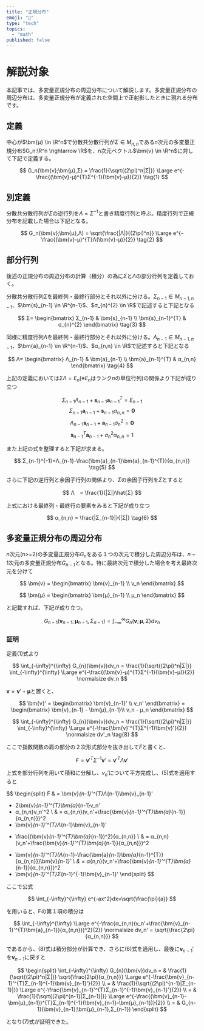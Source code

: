 ```yaml
---
title: "正規分布"
emoji: "📘"
type: "tech"
topics:
  - "math"
published: false
---
```


# 解説対象

本記事では、多変量正規分布の周辺分布について解説します。多変量正規分布の周辺分布は、多変量正規分布が定義された空間上で正射影したときに現れる分布です。

## 定義

中心が$\bm{μ} \in \R^n$で分散共分散行列が$Σ \in M_{n,n}$である$n$次元の多変量正規分布$G_n:\R^n \rightarrow \R$を、n次元ベクトル$\bm{v} \in \R^n$に対して下記で定義する。

$$
G_n(\bm{v};\bm{μ},Σ) =
\frac{1}{\sqrt{(2\pi)^n|Σ|}}
\Large
e^{-\frac{(\bm{v}-μ)^{T}Σ^{-1}(\bm{v}-μ)}{2}}
\tag{1}
$$

## 別定義

分散共分散行列が$Σ$の逆行列を$Λ=Σ^{-1}$と書き精度行列と呼ぶ。精度行列で正規分布を記載した場合は下記となる。

$$
G_n(\bm{v};\bm{μ},Λ) =
\sqrt{\frac{|Λ|}{(2\pi)^n}}
\Large
e^{-\frac{(\bm{v}-μ)^{T}Λ(\bm{v}-μ)}{2}}
\tag{2}
$$

## 部分行列

後述の正規分布の周辺分布の計算（積分）の為に$Σ$と$Λ$の部分行列を定義しておく。

分散共分散行列$Σ$を最終列・最終行部分とそれ以外に分ける。$Σ_{n-1} \in M_{n-1,n-1}$、$\bm{s}_{n-1} \in \R^{n-1}$、$σ_{n}^{2} \in \R$で記述すると下記となる

$$
Σ= \begin{bmatrix}
   Σ_{n-1} & \bm{s}_{n-1} \\
   \bm{s}_{n-1}^{T} & σ_{n}^{2}
   \end{bmatrix}
\tag{3}
$$

同様に精度行列$Λ$を最終列・最終行部分とそれ以外に分ける。$Λ_{n-1} \in M_{n-1,n-1}$、$\bm{a}_{n-1} \in \R^{n-1}$、$α_{n,n} \in \R$で記述すると下記となる

$$
Λ= \begin{bmatrix}
   Λ_{n-1} & \bm{a}_{n-1} \\
   \bm{a}_{n-1}^{T} & α_{n,n}
   \end{bmatrix}
\tag{4}
$$

上記の定義においては$ΣΛ=E_n$(※$E_n$はランク$n$の単位行列)の関係より下記が成り立つ

$$
Σ_{n-1}Λ_{n-1}+\bm{s}_{n-1}\bm{a}_{n-1}^{T}=E_{n-1}
$$
$$
Σ_{n-1}\bm{a}_{n-1}+\bm{s}_{n-1}α_{n,n}=\bm{0}
$$
$$
Λ_{n-1}\bm{s}_{n-1}+\bm{a}_{n-1}σ^2_{n}=\bm{0}
$$
$$
\bm{s}_{n-1}^{T}\bm{a}_{n-1}+σ^2_{n}α_{n,n}=1
$$

また上記の式を整理すると下記が求まる。

$$
Σ_{n-1}^{-1}=Λ_{n-1}-\frac{\bm{a}_{n-1}\bm{a}_{n-1}^{T}}{α_{n,n}}
\tag{5}
$$

さらに下記の逆行列と余因子行列の関係より、$Σ$の余因子行列を$\hat{Σ}$とすると

$$
Λ　= \frac{1}{|Σ|}\hat{Σ}
$$

上式における最終列・最終行の要素をみると下記が成り立つ

$$
α_{n,n} = \frac{|Σ_{n-1}|}{|Σ|}
\tag{6}
$$

## 多変量正規分布の周辺分布

$n$次元(n>=2)の多変量正規分布$G_n$をある１つの次元で積分した周辺分布は、$n-1$次元の多変量正規分布$G_{n-1}$となる。特に最終次元で積分した場合を考え最終次元を分けて

$$
\bm{v}
= \begin{bmatrix}
  \bm{v}_{n-1} \\
  v_n
  \end{bmatrix}
$$

$$
\bm{μ}
= \begin{bmatrix}
  \bm{μ}_{n-1} \\
  μ_n
  \end{bmatrix}
$$

と記載すれば、下記が成り立つ。

$$
G_{n-1}(\bm{v}_{n-1};\bm{μ}_{n-1},Σ_{n-1}) =
\int_{-\infty}^{\infty} G_{n}(\bm{v};\bm{μ},Σ)dv_n
\tag{7}
$$

### 証明

定義(1)式より

$$
\int_{-\infty}^{\infty} G_{n}(\bm{v})dv_n
= \frac{1}{\sqrt{(2\pi)^n|Σ|}}
 \int_{-\infty}^{\infty}
\Large
e^{-\frac{(\bm{v}-μ)^{T}Σ^{-1}(\bm{v}-μ)}{2}}
\normalsize
dv_n
$$

$\bm{v}=\bm{v}'+\bm{μ}$と置くと、

$$
\bm{v}'
= \begin{bmatrix}
  \bm{v}_{n-1}' \\
  v_n'
  \end{bmatrix}
= \begin{bmatrix}
  \bm{v}_{n-1} - \bm{μ}_{n-1}\\
  v_n - μ_n
  \end{bmatrix}
$$

$$
\int_{-\infty}^{\infty} G_{n}(\bm{v})dv_n
= \frac{1}{\sqrt{(2\pi)^n|Σ|}}
 \int_{-\infty}^{\infty}
\Large
e^{-\frac{\bm{v}'^{T}Σ^{-1}\bm{v}'}{2}}
\normalsize
dv'_n
\tag{8}
$$

ここで指数関数の肩の部分の２次形式部分を抜き出して$F$と書くと、

$$
F = \bm{v}'^{T}Σ^{-1}\bm{v}'= \bm{v}'^{T}Λ\bm{v}'
$$

上式を部分行列を用いて積和に分解し、$v_n'$について平方完成し、(5)式を適用すると

$$
\begin{split}
F 
& = \bm{v}_{n-1}'^{T}Λ_{n-1}\bm{v}_{n-1}'
  + 2\bm{v}_{n-1}'^{T}\bm{a}_{n-1}v_n'
  + α_{n,n}v_n'^2 \\
& = α_{n,n}(v_n'+\frac{\bm{v}_{n-1}'^{T}\bm{a}_{n-1}}{α_{n,n}})^2
  + \bm{v}_{n-1}'^{T}Λ_{n-1}\bm{v}_{n-1}'
  - \frac{(\bm{v}_{n-1}'^{T}\bm{a}_{n-1})^2}{α_{n,n}} \\
& = α_{n,n}(v_n'+\frac{\bm{v}_{n-1}'^{T}\bm{a}_{n-1}}{α_{n,n}})^2
  + \bm{v}_{n-1}'^{T}(Λ_{n-1}-\frac{\bm{a}_{n-1}\bm{a}_{n-1}^{T}}{α_{n,n}})\bm{v}_{n-1}' \\
& = α_{n,n}(v_n'+\frac{\bm{v}_{n-1}'^{T}\bm{a}_{n-1}}{α_{n,n}})^2
  + \bm{v}_{n-1}'^{T}Σ_{n-1}^{-1}\bm{v}_{n-1}'
\end{split} 
$$

ここで公式

$$
\int_{-\infty}^{\infty} e^{-ax^2}dx=\sqrt{\frac{\pi}{a}}
$$

を用いると、Fの第１項の積分は

$$
\int_{-\infty}^{\infty}
\Large
e^{-\frac{α_{n,n}(v_n'+\frac{\bm{v}_{n-1}'^{T}\bm{a}_{n-1}}{α_{n,n}})^2}{2}}
\normalsize
dv_n'
= \sqrt{\frac{2\pi}{α_{n,n}}}
$$

であるから、(8)式は積分部分が計算でき、さらに(6)式を適用し、最後に$\bm{v}_{n-1}'$を$\bm{v}_{n-1}$に戻すと

$$
\begin{split}
\int_{-\infty}^{\infty} G_{n}(\bm{v})dv_n
= & \frac{1}{\sqrt{(2\pi)^n|Σ|}}
\sqrt{\frac{2\pi}{α_{n,n}}}
\Large
e^{-\frac{\bm{v}_{n-1}'^{T}Σ_{n-1}^{-1}\bm{v}_{n-1}'}{2}} \\
= & \frac{1}{\sqrt{(2\pi)^{n-1}|Σ_{n-1}|}}
\Large
e^{-\frac{\bm{v}_{n-1}'^{T}Σ_{n-1}^{-1}\bm{v}_{n-1}'}{2}} \\
= & \frac{1}{\sqrt{(2\pi)^{n-1}|Σ_{n-1}|}}
\Large
e^{-\frac{(\bm{v}_{n-1}-\bm{μ}_{n-1})^{T}Σ_{n-1}^{-1}(\bm{v}_{n-1}-\bm{μ}_{n-1})}{2}} \\
= & G_{n-1}(\bm{v}_{n-1};\bm{μ}_{n-1},Σ_{n-1})
\end{split}
$$

となり(7)式が証明できた。
